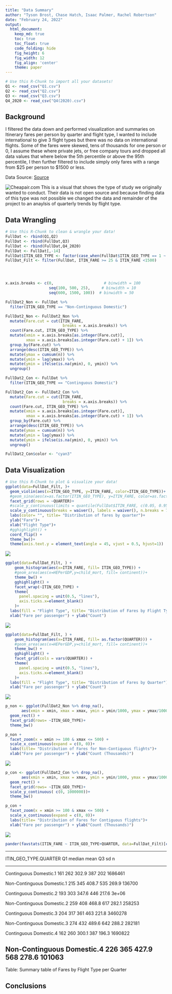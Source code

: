 ```yaml
---
title: "Data Summary"
author: "Tyson Brost, Chase Hatch, Isaac Palmer, Rachel Robertson"
date: "February 24, 2022"
output:
  html_document:  
    keep_md: true
    toc: true
    toc_float: true
    code_folding: hide
    fig_height: 6
    fig_width: 12
    fig_align: 'center'
    theme: paper
---
```







```r
# Use this R-Chunk to import all your datasets!
Q1 <- read_csv("Q1.csv")
Q2 <- read_csv("Q2.csv")
Q3 <- read_csv("Q3.csv")
Q4_2020 <- read_csv("Q4(2020).csv")
```

## Background

I filtered the data down and performed visualization and summaries on Itinerary fares per person by quarter and flight type, I wanted to include international to give 3 flight types but there was no data on international flights. Some of the fares were skewed, tens of thousands for one person or 0, I assume these where private jets, or free company tours and dropped all data values that where below the 5th percentile or above the 95th percentile, I then further filtered to include simply only fares with a range from \$25 per person to \$1500 or less.

Data Source:
[Source](https://www.transtats.bts.gov/DL_SelectFields.asp?gnoyr_VQ=FKF&QO_fu146_anzr=b4vtv0%20n0q%20Qr56v0n6v10%20f748rB)

![Cheapair.com](Desired_Study.png)
This is a visual that shows the type of study we originally wanted to conduct. Their data is not open source and because finding data of this type was not possible we changed the data and remainder of the project to an anaylsis of quarterly trends by flight type.

## Data Wrangling


```r
# Use this R-Chunk to clean & wrangle your data!
FullDat <- rbind(Q1,Q2)
FullDat <- rbind(FullDat,Q3)
FullDat <- rbind(FullDat,Q4_2020)
FullDat <- FullDat[,-14]
FullDat$ITIN_GEO_TYPE <- factor(case_when(FullDat$ITIN_GEO_TYPE == 1 ~ "Non-Continguous Domestic", FullDat$ITIN_GEO_TYPE == 2 ~ "Continguous Domestic"))
FullDat_Filt <- filter(FullDat, ITIN_FARE >= 25 & ITIN_FARE <1500)




x.axis.breaks <- c(0,                      # binwidth = 100
                   seq(100, 500, 25),     # binwidth = 10
                   seq(600, 1500, 100))  # binwidth = 50

FullDat2_Non <- FullDat %>%
  filter(ITIN_GEO_TYPE == "Non-Continguous Domestic")

FullDat2_Non <- FullDat2_Non %>%
  mutate(Fare.cut = cut(ITIN_FARE,
                         breaks = x.axis.breaks)) %>%
  count(Fare.cut, ITIN_GEO_TYPE) %>%
  mutate(xmin = x.axis.breaks[as.integer(Fare.cut)],
         xmax = x.axis.breaks[as.integer(Fare.cut) + 1]) %>%
  group_by(Fare.cut) %>%
  arrange(desc(ITIN_GEO_TYPE)) %>%
  mutate(ymax = cumsum(n)) %>%
  mutate(ymin = lag(ymax)) %>%
  mutate(ymin = ifelse(is.na(ymin), 0, ymin)) %>%
  ungroup()

FullDat2_Con <- FullDat %>%
  filter(ITIN_GEO_TYPE == "Continguous Domestic")

FullDat2_Con <- FullDat2_Con %>%
  mutate(Fare.cut = cut(ITIN_FARE,
                         breaks = x.axis.breaks)) %>%
  count(Fare.cut, ITIN_GEO_TYPE) %>%
  mutate(xmin = x.axis.breaks[as.integer(Fare.cut)],
         xmax = x.axis.breaks[as.integer(Fare.cut) + 1]) %>%
  group_by(Fare.cut) %>%
  arrange(desc(ITIN_GEO_TYPE)) %>%
  mutate(ymax = cumsum(n)) %>%
  mutate(ymin = lag(ymax)) %>%
  mutate(ymin = ifelse(is.na(ymin), 0, ymin)) %>%
  ungroup()

FullDat2_Con$color <- "cyan3"
```

## Data Visualization


```r
# Use this R-Chunk to plot & visualize your data!
ggplot(data=FullDat_Filt, )+
  geom_violin(aes(x=ITIN_GEO_TYPE, y=ITIN_FARE, color=ITIN_GEO_TYPE))+
  #geom_sina(aes(x=as.factor(ITIN_GEO_TYPE), y=ITIN_FARE, color=as.factor(ITIN_GEO_TYPE)),alpha=0.15)+
  facet_grid(rows = ~QUARTER)+
  #scale_y_continuous(limits = quantile(FullDat$ITIN_FARE, c(0.05, 0.95)))+
  scale_y_continuous(breaks = waiver(), labels = waiver(), n.breaks = 7)+
  labs(color= "", title= "Distribution of fares by quarter")+ 
  ylab("Fare")+
  xlab("Flight Type")+
  #gghighlight() +
  coord_flip() +
  theme_bw()+
  theme(axis.text.y = element_text(angle = 45, vjust = 0.5, hjust=1))
```

![](DataSummary_files/figure-html/plot_data-1.png)<!-- -->



```r
ggplot(data=FullDat_Filt, ) +
    geom_histogram(aes(x=ITIN_FARE, fill= ITIN_GEO_TYPE)) +
    #geom_area(aes(x=HEPerGDP,y=child_mort, fill= continent))+
    theme_bw() +
    gghighlight() +
    facet_wrap(~ITIN_GEO_TYPE) +
    theme(
      panel.spacing = unit(0.5, "lines"),
      axis.ticks.x=element_blank()
    )+ 
  labs(fill = "Flight Type", title= "Distribution of Fares by Flight Type")+ 
  xlab("Fare per passenger") + ylab("Count")
```

![](DataSummary_files/figure-html/unnamed-chunk-2-1.png)<!-- -->


```r
ggplot(data=FullDat_Filt, ) +
    geom_histogram(aes(x=ITIN_FARE, fill= as.factor(QUARTER))) +
    #geom_area(aes(x=HEPerGDP,y=child_mort, fill= continent))+
    theme_bw() +
    gghighlight() +
    facet_grid(cols = vars(QUARTER)) +
    theme(
      panel.spacing = unit(0.5, "lines"),
      axis.ticks.x=element_blank()
    )+ 
  labs(fill = "Flight Type", title= "Distribution of Fares by Quarter")+ 
  xlab("Fare per passenger") + ylab("Count")
```

![](DataSummary_files/figure-html/unnamed-chunk-3-1.png)<!-- -->


```r
p_non <- ggplot(FullDat2_Non %>% drop_na(),
       aes(xmin = xmin, xmax = xmax, ymin = ymin/1000, ymax = ymax/1000)) +
  geom_rect() +
  facet_grid(rows= ~ITIN_GEO_TYPE)+
  theme_bw()

p_non + 
  facet_zoom(x = xmin >= 100 & xmax <= 500) +
  scale_x_continuous(expand = c(0, 0))+
  labs(title= "Distribution of Fares for Non-Contiguous flights")+ 
  xlab("Fare per passenger") + ylab("Count (Thousands)")
```

![](DataSummary_files/figure-html/unnamed-chunk-4-1.png)<!-- -->


```r
p_con <- ggplot(FullDat2_Con %>% drop_na(),
       aes(xmin = xmin, xmax = xmax, ymin = ymin/1000, ymax = ymax/1000)) +
  geom_rect() +
  facet_grid(rows= ~ITIN_GEO_TYPE)+
  scale_y_continuous( c(0, 1000000))+
  theme_bw()

p_con + 
  facet_zoom(x = xmin >= 100 & xmax <= 500) +
  scale_x_continuous(expand = c(0, 0))+
  labs(title= "Distribution of Fares for Contiguous flights")+ 
  xlab("Fare per passenger") + ylab("Count (Thousands)")
```

![](DataSummary_files/figure-html/unnamed-chunk-5-1.png)<!-- -->



```r
pander(favstats(ITIN_FARE ~ ITIN_GEO_TYPE+QUARTER, data=FullDat_Filt)[c("ITIN_GEO_TYPE.QUARTER", "Q1","median", "mean","Q3", "sd","n")], caption= "Summary table of Fares by Flight Type per Quarter")
```


---------------------------------------------------------------------------
   ITIN_GEO_TYPE.QUARTER      Q1    median   mean    Q3     sd        n    
---------------------------- ----- -------- ------- ----- ------- ---------
   Continguous Domestic.1     161    262     302.9   387    202    1686461 

 Non-Continguous Domestic.1   215    345     408.7   535   269.9   136700  

   Continguous Domestic.2     193    303     347.6   446   217.6    3e+06  

 Non-Continguous Domestic.2   259    408     468.8   617   282.1   258253  

   Continguous Domestic.3     204    317      361    463   221.8   3460278 

 Non-Continguous Domestic.3   274    432     489.6   642   288.2   282181  

   Continguous Domestic.4     162    260     300.1   387   196.3   1690822 

 Non-Continguous Domestic.4   226    365     427.9   568   278.6   101063  
---------------------------------------------------------------------------

Table: Summary table of Fares by Flight Type per Quarter


## Conclusions
